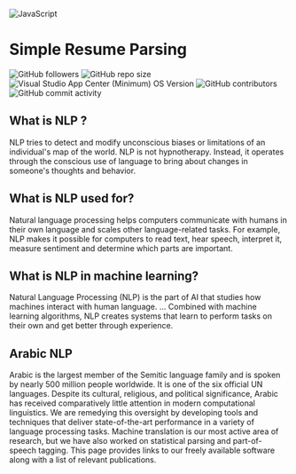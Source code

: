 ![JavaScript](https://communityblog.fedoraproject.org/wp-content/uploads/2015/11/Python-logo.png)

# Simple Resume Parsing 

<img alt="GitHub followers" src="https://img.shields.io/github/followers/kalifiabillal?color=yellow&label=kalifiabillal&style=for-the-badge">   <img alt="GitHub repo size" src="https://img.shields.io/github/repo-size/kalifiabillal/Android-Arduino-Automotive?style=for-the-badge">   <img alt="Visual Studio App Center (Minimum) OS Version" src="https://img.shields.io/visual-studio-app-center/releases/osver/kalifiabillal/Android-Arduino-Automotive/a87b9e745655355612fff4418953e0c3f7074250?style=for-the-badge">   <img alt="GitHub contributors" src="https://img.shields.io/github/contributors/Kalifiabillal/Android-Arduino-Automotive?color=green&style=for-the-badge">   <img alt="GitHub commit activity" src="https://img.shields.io/github/commit-activity/y/kalifiabillal/Android-Arduino-Automotive?style=for-the-badge"> 

## What is NLP ?

NLP tries to detect and modify unconscious biases or limitations of an individual's map of the world. NLP is not hypnotherapy. Instead, it operates through the conscious use of language to bring about changes in someone's thoughts and behavior.

## What is NLP used for?

Natural language processing helps computers communicate with humans in their own language and scales other language-related tasks. For example, NLP makes it possible for computers to read text, hear speech, interpret it, measure sentiment and determine which parts are important.

## What is NLP in machine learning?

Natural Language Processing (NLP) is the part of AI that studies how machines interact with human language. ... Combined with machine learning algorithms, NLP creates systems that learn to perform tasks on their own and get better through experience.

## Arabic NLP 

Arabic is the largest member of the Semitic language family and is spoken by nearly 500 million people worldwide. It is one of the six official UN languages. Despite its cultural, religious, and political significance, Arabic has received comparatively little attention in modern computational linguistics. We are remedying this oversight by developing tools and techniques that deliver state-of-the-art performance in a variety of language processing tasks. Machine translation is our most active area of research, but we have also worked on statistical parsing and part-of-speech tagging. This page provides links to our freely available software along with a list of relevant publications.
